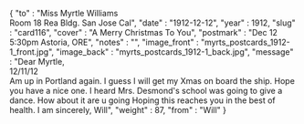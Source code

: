 {
  "to" : "Miss Myrtle Williams<br> Room 18 Rea Bldg. San Jose Cal",
  "date" : "1912-12-12",
  "year" : 1912,
  "slug" : "card116",
  "cover" : "A Merry Christmas To You",
  "postmark" : "Dec 12 5:30pm Astoria, ORE",
  "notes" : "",
  "image_front" : "myrts_postcards_1912-1_front.jpg",
  "image_back" : "myrts_postcards_1912-1_back.jpg",
  "message" : "Dear Myrtle,<br>12/11/12<br>Am up in Portland again. I guess I will get my Xmas on board the ship. Hope you have a nice one. I heard Mrs. Desmond's school was going to give a dance. How about it are u going Hoping this reaches you in the best of health. I am sincerely, Will",
  "weight" : 87,
  "from" : "Will"
}
